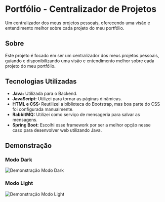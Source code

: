 
# Portfólio - Centralizador de Projetos

Um centralizador dos meus projetos pessoais, oferecendo uma visão e entendimento melhor sobre cada projeto do meu portfólio.

## Sobre

Este projeto é focado em ser um centralizador dos meus projetos pessoais, guiando e disponibilizando uma visão e entendimento melhor sobre cada projeto do meu portfólio.

## Tecnologias Utilizadas

- **Java:** Utilizada para o Backend.
- **JavaScript:** Utilizei para tornar as páginas dinâmicas.
- **HTML e CSS:** Reutilizei a biblioteca do Bootstrap, mas boa parte do CSS foi configurada manualmente.
- **RabbitMQ:** Utilizei como serviço de mensageria para salvar as mensagens.
- **Spring Boot:** Escolhi esse framework por ser a melhor opção nesse caso para desenvolver web utilizando Java.

## Demonstração

### Modo Dark

![Demonstração Modo Dark](https://github.com/apenasMarcos/portifolios/assets/30758679/bdc60e02-9855-4da1-86fa-804fcd90ee4a)

### Modo Light

![Demonstração Modo Light](https://github.com/apenasMarcos/portifolios/assets/30758679/801b0cce-f2e5-47c8-a570-1f35be8d8309)
